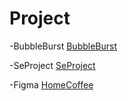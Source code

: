 # Project
-BubbleBurst
[BubbleBurst](https://github.com/Theeraaaaaaaaaa/Project/tree/main/%E0%B8%A5%E0%B8%B9%E0%B8%81%E0%B9%82%E0%B8%9B%E0%B9%88%E0%B8%87)

-SeProject
[SeProject](https://github.com/Theeraaaaaaaaaa/Project/tree/main/%E0%B8%A5%E0%B9%89%E0%B8%87%E0%B8%97%E0%B8%B8%E0%B9%80%E0%B8%A3%E0%B8%B5%E0%B8%A2%E0%B8%99)

-Figma
[HomeCoffee](https://www.figma.com/design/VUWfcS59iUIKMFhs4jknx4/Untitled?node-id=0-1&p=f&t=jEYflDPsT3F28NtU-0)

